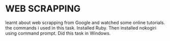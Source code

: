 # WEB SCRAPPING

learnt about web scrapping from Google and watched some online tutorials. the commands i used in this task. Installed Ruby. Then installed nokogiri using command prompt. Did this task in Windows.


